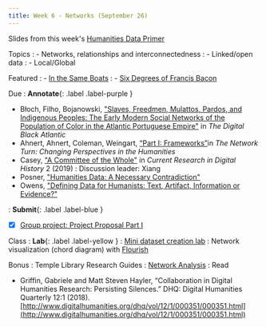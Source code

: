 ```yaml
---
title: Week 6 - Networks (September 26)
---
```


Slides from this week's [Humanities Data Primer](https://docs.google.com/presentation/d/e/2PACX-1vStzA0phHAcZb6AEwUTswxEv5w6jHaD1Mb4N6jr-uxzXWPZJUZFOJ2JqlwvRNRlQ5tEW0fyuHF1b7eO/pub?start=false&loop=false&delayms=3000)

Topics
: - Networks, relationships and interconnectedness
: - Linked/open data
: - Local/Global

Featured
: - [In the Same Boats](https://sameboats.org/)
: - [Six Degrees of Francis Bacon](http://www.sixdegreesoffrancisbacon.com/)

Due
: **Annotate**{: .label .label-purple }
  - Błoch, Filho, Bojanowski, ["Slaves, Freedmen, Mulattos, Pardos, and Indigenous Peoples: The Early Modern Social Networks of the Population of Color in the Atlantic Portuguese Empire"](https://github.com/HIST5152/pdfs/blob/main/BlochFilhoBojanowski_SlavesFreedmenMulattosPardosandIndigenousPeoples.pdf?raw=true) in *The Digital Black Atlantic*
  - Ahnert, Ahnert, Coleman, Weingart, [“Part I: Frameworks”](https://github.com/HIST5152/pdfs/blob/main/AhnertColemanWeingart_TheNetworkTurn_PartI.pdf?raw=true)in *The Network Turn: Changing Perspectives in the Humanities*
  - Casey, ["A Committee of the Whole"](https://crdh.rrchnm.org/essays/v02-02-a-committee-of-the-whole/) in *Current Research in Digital History* 2 (2019)
: Discussion leader: Xiang
  - Posner, ["Humanities Data: A Necessary Contradiction"](http://miriamposner.com/blog/humanities-data-a-necessary-contradiction/)
  - Owens, ["Defining Data for Humanists: Text, Artifact, Information or Evidence?"](http://journalofdigitalhumanities.org/1-1/defining-data-for-humanists-by-trevor-owens/)

: **Submit**{: .label .label-blue }
  - [x] [Group project: Project Proposal Part I](https://hist5152.github.io/fall22/assignments/#due-by-5pm-september-26-2022)


Class
: **Lab**{: .label .label-yellow } 
: [Mini dataset creation lab](https://github.com/HIST5152/labs/blob/main/networks.md)
: Network visualization (chord diagram) with [Flourish](https://app.flourish.studio/projects)

Bonus
: Temple Library Research Guides
    : [Network Analysis](https://guides.temple.edu/network-analysis)
: Read
- Griffin, Gabriele and Matt Steven Hayler, “Collaboration in Digital Humanities Research: Persisting Silences.” DHQ: Digital Humanities Quarterly 12:1 (2018). [http://www.digitalhumanities.org/dhq/vol/12/1/000351/000351.html](http://www.digitalhumanities.org/dhq/vol/12/1/000351/000351.html)
